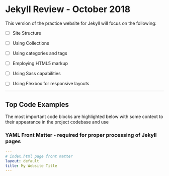 # Jekyll Review - October 2018

This version of the practice website for Jekyll will focus on the following:

- [ ] Site Structure

- [ ] Using Collections

- [ ] Using categories and tags

- [ ] Employing HTML5 markup

- [ ] Using Sass capabilities

- [ ] Using Flexbox for responsive layouts

---

## Top Code Examples

The most important code blocks are highlighted below with some context to their appearance in the project codebase and use

### YAML Front Matter - required for proper processing of Jekyll pages

```yaml
---
# index.html page front matter
layout: default
title: My Website Title
---
```

